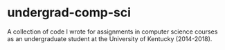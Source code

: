 # undergrad-comp-sci

A collection of code I wrote for assignments in computer science courses as an undergraduate student at the University of Kentucky (2014-2018).
